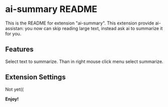 # ai-summary README

This is the README for extension "ai-summary".
This extension provide ai-assistan: you now can skip reading large text, instead ask ai to summarize it for you.

## Features

Select text to summarize. Than in right mouse click menu select summarize.



## Extension Settings

Not yet((


**Enjoy!**
